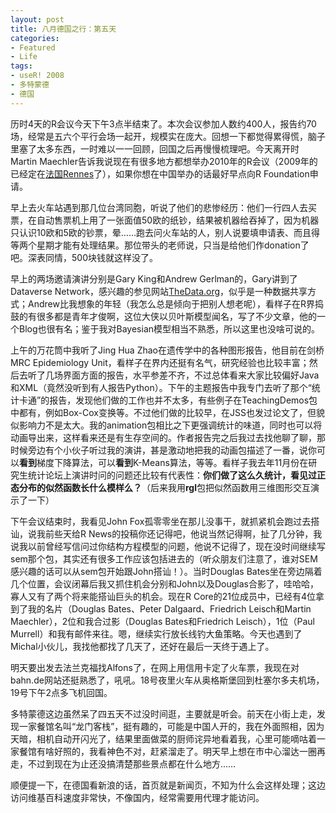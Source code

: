 ```yaml
---
layout: post
title: 八月德国之行：第五天
categories:
- Featured
- Life
tags:
- useR! 2008
- 多特蒙德
- 德国
---
```


历时4天的R会议今天下午3点半结束了。本次会议参加人数约400人，报告约70场，经常是五六个平行会场一起开，规模实在庞大。回想一下都觉得累得慌，脑子里塞了太多东西，一时难以一一回顾，回国之后再慢慢梳理吧。今天离开时Martin Maechler告诉我说现在有很多地方都想举办2010年的R会议（2009年的已经定在[法国Rennes](http://www.agrocampus-rennes.fr/math/useR-2009/)了），如果你想在中国举办的话最好早点向R Foundation申请。

早上去火车站遇到那几位台湾同胞，听说了他们的悲惨经历：他们一行四人去买票，在自动售票机上用了一张面值50欧的纸钞，结果被机器给吞掉了，因为机器只认识10欧和5欧的钞票，晕……跑去问火车站的人，别人说要填申请表、而且得等两个星期才能有处理结果。那位带头的老师说，只当是给他们作donation了吧。深表同情，500块钱就这样没了。

早上的两场邀请演讲分别是Gary King和Andrew Gerlman的，Gary讲到了Dataverse Network，感兴趣的参见网站[TheData.org](http://TheData.org)，似乎是一种数据共享方式；Andrew比我想象的年轻（我怎么总是倾向于把别人想老呢），看样子在R界捣鼓的有很多都是青年才俊啊，这位大侠以贝叶斯模型闻名，写了不少文章，他的一个Blog也很有名；鉴于我对Bayesian模型相当不熟悉，所以这里也没啥可说的。

上午的万花筒中我听了Jing Hua Zhao在遗传学中的各种图形报告，他目前在剑桥MRC Epidemiology Unit，看样子在界内还挺有名气，研究经验也比较丰富；然后去听了几场界面方面的报告，水平参差不齐，不过总体看来大家比较偏好Java和XML（竟然没听到有人报告Python）。下午的主题报告中我专门去听了那个“统计卡通”的报告，发现他们做的工作也并不太多，有些例子在TeachingDemos包中都有，例如Box-Cox变换等。不过他们做的比较早，在JSS也发过论文了，但貌似影响力不是太大。我的animation包相比之下更强调统计的味道，同时也可以将动画导出来，这样看来还是有生存空间的。作者报告完之后我过去找他聊了聊，那时候旁边有个小伙子听过我的演讲，甚是激动地把我的动画包描述了一番，说你可以**看到**梯度下降算法，可以**看到**K-Means算法，等等。看样子我去年11月份在研究生统计论坛上演讲时问的问题还比较有代表性：**你们做了这么久统计，看见过正态分布的似然函数长什么模样么？**（后来我用**rgl**包把似然函数用三维图形交互演示了一下）

下午会议结束时，我看见John Fox孤零零坐在那儿没事干，就抓紧机会跑过去搭讪，说我前些天给R News的投稿你还记得吧，他说当然记得啊，扯了几分钟，我说我以前曾经写信问过你结构方程模型的问题，他说不记得了，现在没时间继续写sem那个包，其实还有很多工作应该包括进去的（听众朋友们注意了，谁对SEM感兴趣的话可以从sem包开始跟John搭讪！）。当时Douglas Bates坐在旁边隔着几个位置，会议闭幕后我又抓住机会分别和John以及Douglas合影了，哇哈哈，寡人又有了两个将来能搭讪巨头的机会。现在R Core的21位成员中，已经有4位拿到了我的名片（Douglas Bates、Peter Dalgaard、Friedrich Leisch和Martin Maechler），2位和我合过影（Douglas Bates和Friedrich Leisch），1位（Paul Murrell）和我有邮件来往。嗯，继续实行放长线钓大鱼策略。今天也遇到了Michal小伙儿，我找他都找了几天了，还好在最后一天终于遇上了。

明天要出发去法兰克福找Alfons了，在网上用信用卡定了火车票，我现在对bahn.de网站还挺熟悉了，吼吼。18号夜里火车从奥格斯堡回到杜塞尔多夫机场，19号下午2点多飞机回国。

多特蒙德这边虽然呆了四五天不过没时间逛，主要就是听会。前天在小街上走，发现一家餐馆名叫“龙门客栈”，挺有趣的，可能是中国人开的，我在外面照相，因为天暗，相机自动开闪光了，结果里面做菜的厨师诧异地看着我，心里可能嘀咕着一家餐馆有啥好照的，我看神色不对，赶紧溜走了。明天早上想在市中心溜达一圈再走，不过到现在为止还没搞清楚那些景点都在什么地方……

顺便提一下，在德国看新浪的话，首页就是新闻页，不知为什么会这样处理；这边访问维基百科速度非常快，不像国内，经常需要用代理才能访问。
